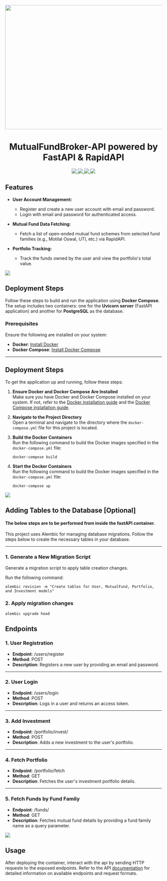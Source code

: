 <p align="center">
 <img src="https://github.com/user-attachments/assets/cefb3189-06ba-4f88-b8bf-0b486e6bb99c" height=400, width=750></a>
</p>

<h1 align="center">MutualFundBroker-API powered by FastAPI & RapidAPI</h1>

<p align="center">
  <a href="">
    <img src="https://img.shields.io/badge/Python-3.9.1-blue&?style=for-the-badge&color=brown">
  </a>
  <a href="https://github.com/devfinwiz/Fin-Maestro-Kin/blob/master/LICENSE">
    <img src="https://img.shields.io/github/license/devfinwiz/Fin-Maestro-Kin?color=purple&style=for-the-badge">
  </a>
  <a href="https://www.codefactor.io/repository/github/captain-0415/mutual_fund_broker">
    <img src="https://www.codefactor.io/repository/github/captain-0415/mutual_fund_broker/badge?style=for-the-badge&">
  </a>
  <a href="">
    <img src="https://img.shields.io/badge/docker-%230db7ed.svg?style=for-the-badge&logo=docker&logoColor=white">
  </a>
</p>

## Features

- **User Account Management:**
  - Register and create a new user account with email and password.
  - Login with email and password for authenticated access.

- **Mutual Fund Data Fetching:**
  - Fetch a list of open-ended mutual fund schemes from selected fund families (e.g., Motilal Oswal, UTI, etc.) via RapidAPI.

- **Portfolio Tracking:**
  - Track the funds owned by the user and view the portfolio's total value.

![](https://i.imgur.com/waxVImv.png)


## Deployment Steps

Follow these steps to build and run the application using **Docker Compose**. The setup includes two containers: one for the **Uvicorn server** (FastAPI application) and another for **PostgreSQL** as the database.

### Prerequisites
Ensure the following are installed on your system:
- **Docker**: [Install Docker](https://docs.docker.com/get-docker/)
- **Docker Compose**: [Install Docker Compose](https://docs.docker.com/compose/install/)

---

## Deployment Steps

To get the application up and running, follow these steps:

1. **Ensure Docker and Docker Compose Are Installed**  
   Make sure you have Docker and Docker Compose installed on your system. If not, refer to the [Docker installation guide](https://docs.docker.com/get-docker/) and the [Docker Compose installation guide](https://docs.docker.com/compose/install/).

2. **Navigate to the Project Directory**  
   Open a terminal and navigate to the directory where the `docker-compose.yml` file for this project is located.

3. **Build the Docker Containers**  
   Run the following command to build the Docker images specified in the `docker-compose.yml` file:
   ```
   docker-compose build
   ```

4. **Start the Docker Containers**  
   Run the following command to build the Docker images specified in the `docker-compose.yml` file:
   ```
   docker-compose up
   ```

![](https://i.imgur.com/waxVImv.png)


## Adding Tables to the Database [Optional]

#### The below steps are to be performed from inside the fastAPI container.

This project uses Alembic for managing database migrations. Follow the steps below to create the necessary tables in your database.

---

### 1. Generate a New Migration Script

Generate a migration script to apply table creation changes.

Run the following command:

```
alembic revision -m "Create tables for User, MutualFund, Portfolio, and Investment models"
```

### 2. Apply migration changes
```
alembic upgrade head
```

## **Endpoints**

### 1. **User Registration**
- **Endpoint**: /users/register
- **Method**: POST
- **Description**: Registers a new user by providing an email and password.

---

### 2. **User Login**
- **Endpoint**: /users/login
- **Method**: POST
- **Description**: Logs in a user and returns an access token.

---

### 3. **Add Investment**
- **Endpoint**: /portfolio/invest/
- **Method**: POST
- **Description**: Adds a new investment to the user's portfolio.

---

### 4. **Fetch Portfolio**
- **Endpoint**: /portfolio/fetch
- **Method**: GET
- **Description**: Fetches the user's investment portfolio details.

---

### 5. **Fetch Funds by Fund Family**
- **Endpoint**: /funds/
- **Method**: GET
- **Description**: Fetches mutual fund details by providing a fund family name as a query parameter.

![](https://i.imgur.com/waxVImv.png)

## Usage
After deploying the container, interact with the api by sending HTTP requests to the exposed endpoints. Refer to the API [documentation](https://mutual-funds-api.apidog.io/) for detailed information on available endpoints and request formats.
